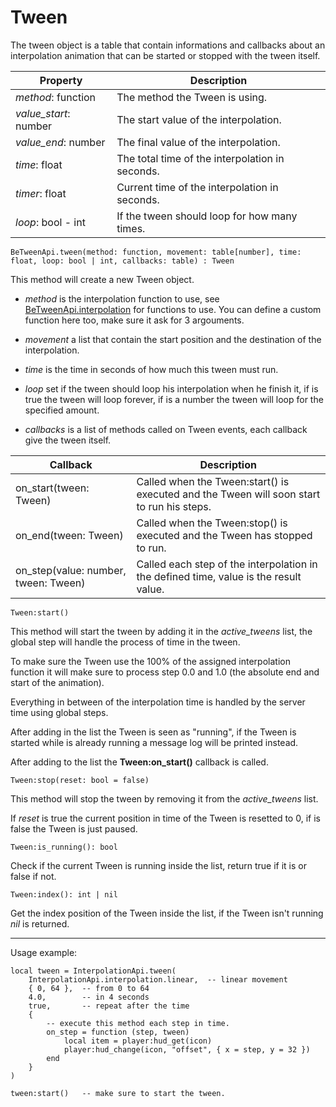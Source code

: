 
# Tween

The tween object is a table that contain informations and callbacks about an interpolation animation that can be started or stopped with the tween itself.

| Property      | Description |
| ------------- | ----------- |
| *method*: function | The method the Tween is using. |
| *value_start*: number | The start value of the interpolation. |
| *value_end*: number | The final value of the interpolation. |
| *time*: float | The total time of the interpolation in seconds. |
| *timer*: float | Current time of the interpolation in seconds. |
| *loop*: bool - int | If the tween should loop for how many times. |

	BeTweenApi.tween(method: function, movement: table[number], time: float, loop: bool | int, callbacks: table) : Tween

This method will create a new Tween object.

- *method* is the interpolation function to use, see [BeTweenApi.interpolation](interpolation.md) for functions to use.
You can define a custom function here too, make sure it ask for 3 argouments.

- *movement* a list that contain the start position and the destination of the interpolation.

- *time* is the time in seconds of how much this tween must run.

- *loop* set if the tween should loop his interpolation when he finish it, if is true the tween will loop forever, if is a number the tween will loop for the specified amount.

- *callbacks* is a list of methods called on Tween events, each callback give the tween itself.

| Callback | Description |
| - | - |
| on_start(tween: Tween) | Called when the Tween:start() is executed and the Tween will soon start to run his steps. |
| on_end(tween: Tween) | Called when the Tween:stop() is executed and the Tween has stopped to run. |
| on_step(value: number, tween: Tween) | Called each step of the interpolation in the defined time, value is the result value. | 

	Tween:start()

This method will start the tween by adding it in the *active_tweens* list, the global step will handle the process of time in the tween.

To make sure the Tween use the 100% of the assigned interpolation function it will make sure to process step 0.0 and 1.0 (the absolute end and start of the animation).

Everything in between of the interpolation time is handled by the server time using global steps.

After adding in the list the Tween is seen as "running", if the Tween is started while is already running a message log will be printed instead.

After adding to the list the **Tween:on_start()** callback is called.

	Tween:stop(reset: bool = false)

This method will stop the tween by removing it from the *active_tweens* list.

If *reset* is true the current position in time of the Tween is resetted to 0, if is false the Tween is just paused.

	Tween:is_running(): bool

Check if the current Tween is running inside the list, return true if it is or false if not.

	Tween:index(): int | nil

Get the index position of the Tween inside the list, if the Tween isn't running *nil* is returned.

______

Usage example:

	local tween = InterpolationApi.tween(
		InterpolationApi.interpolation.linear,	-- linear movement
		{ 0, 64 },	-- from 0 to 64
		4.0,		-- in 4 seconds
		true,		-- repeat after the time
		{
			-- execute this method each step in time.
			on_step = function (step, tween)
				local item = player:hud_get(icon)
				player:hud_change(icon, "offset", { x = step, y = 32 })
			end
		}
	)

	tween:start()	-- make sure to start the tween.

